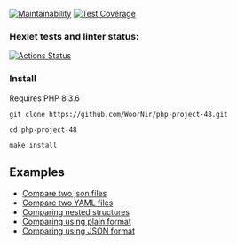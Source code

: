 [![Maintainability](https://api.codeclimate.com/v1/badges/4493d4d474e1019b58b0/maintainability)](https://codeclimate.com/github/WoorNir/php-project-48/maintainability)
[![Test Coverage](https://api.codeclimate.com/v1/badges/4493d4d474e1019b58b0/test_coverage)](https://codeclimate.com/github/WoorNir/php-project-48/test_coverage)

### Hexlet tests and linter status:
[![Actions Status](https://github.com/WoorNir/php-project-48/actions/workflows/hexlet-check.yml/badge.svg)](https://github.com/WoorNir/php-project-48/actions)

### Install
Requires PHP 8.3.6 
```
git clone https://github.com/WoorNir/php-project-48.git

cd php-project-48

make install

```

## Examples

- [Compare two json files](https://asciinema.org/a/EjBCcujVVLudotZ8lCI11Mla4)
- [Compare two YAML files](https://asciinema.org/a/AYI9EcyaIuJl4AZL8Wdomc20j)
- [Comparing nested structures](https://asciinema.org/a/n2XBDDFMNbyyqW6FIuDgqEjmN)
- [Comparing using plain format](https://asciinema.org/a/T1zHJtmyNbTaBsXIM52SJQs4v)
- [Comparing using JSON format](https://asciinema.org/a/xtUEh4vQ0n2eLQ3QB5Itn3B1z)
